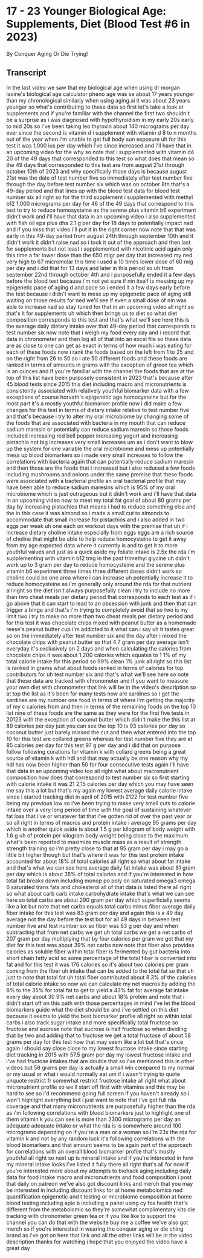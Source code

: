 # 17 - 23 Younger Biological Age: Supplements, Diet (Blood Test #6 in 2023)

By Conquer Aging Or Die Trying! 


## Transcript

In the last video we saw that my biological age when using dr morgan lavine's biological age calculator pheno age was se about 17 years younger than my chronological similarly when using aging.ai it was about 23 years younger so what's contributing to these data so first let's take a look at supplements and if you're familiar with the channel the first two shouldn't be a surprise as i was diagnosed with hypothyroidism in my early 20s early to mid 20s so i've been taking leo thyroxin about 140 micrograms per day ever since the second is vitamin d i supplement with vitamin d 8 to n months out of the year when i'm unable to get full body sun exposure uh for this test it was 1,000 ius per day which i've since increased and i'll have that in an upcoming video for the why so note that i supplemented with vitamin d4 20 of the 49 days that corresponded to this test so what does that mean so the 49 days that corresponded to this test are from august 21st through october 10th of 2023 and why specifically those days is because august 21st was the date of test number five so immediately after test number five through the day before test number six which was on october 8th that's a 49-day period and that lines up with the blood test data for blood test number six all right so for the third supplement i supplemented with methyl b12 1,000 micrograms per day for 46 of the 49 days that correspond to this test to try to reduce homosysteine as the serene plus vitamin b6 experiment didn't work and i'll have that data in an upcoming video i also supplemented with fish oil epa plus dha 2.1 g per day for 18 days to potentially impact nad and if you miss that video i'll put it in the right corner now note that that was early in this 49-day period from august 24th through september 10th and it didn't work it didn't raise nad so i took it out of the approach and then last for supplements but not least i supplemented with nicotinic acid again only this time a far lower dose than the 650 migr per day that increased my ned very high to 67 micromolar this time i used a 10 times lower dose of 60 mig per day and i did that for 13 days and later in this period so uh from september 22nd through october 4th and i purposefully ended it a few days before the blood test because i'm not yet sure if nin itself is messing up my epigenetic pace of aging d and pace so i ended it a few days early before the test because i didn't want to mess up my epigenetic pace of aging still waiting on those results for ned we'll see if even a small dose of nin was able to increase nad so stay tuned for that in an upcoming video all right so that's it for supplements uh which then brings us to diet so what diet composition corresponds to this test and that's what we'll see here this is the average daily dietary intake over that 49-day period that corresponds to test number six now note that i weigh my food every day and i record that data in chronometer and then log all of that into an excel file so these data are as close to one can get as exact in terms of how much i was eating for each of these foods now i rank the foods based on the left from 1 to 25 and on the right from 26 to 50 so i ate 50 different foods and these foods are ranked in terms of amounts in grams with the exception of green tea which is an ounces and if you're familiar with the channel the foods that are at the top of this list have been purposely consistent in 2023 that's because after 45 blood tests since 2015 this diet including macro and micronutrients is consistently associated with relatively youthful biomarker data with a few exceptions of course horvath's epigenetic age homocysteine but for the most part it's a mostly youthful biomarker profile now i did make a few changes for this test in terms of dietary intake relative to test number five and that's because i try to alter my oral microbiome by changing some of the foods that are associated with bacteria in my mouth that can reduce sadium maresin or potentially can reduce sadium maresin so those foods included increasing red bell pepper increasing yogurt and increasing pistachio not big increases very small increases um as i don't want to blow up the system for one variable the oral microbiome and mess up potentially mess up blood biomarkers so i made very small increases to follow the correlations with bacteria again that can potentially reduce sadium maresin and then those are the foods that i increased but i also reduced a few foods including mushrooms and onions under the same premise that these foods were associated with a bacterial profile an oral bacterial profile that may have been able to reduce sadium maresins which is 95% of my oral microbiome which is just outrageous but it didn't work and i'll have that data in an upcoming video now to meet my total fat goal of about 80 grams per day by increasing pistachios that means i had to reduce something else and the in this case it was almond so i made a small cut to almonds to accommodate that small increase for pistachios and i also added in two eggs per week uh one each on workout days with the premise that uh if i increase dietary choline intake especially from eggs eggs are a rich source of choline that might be able to help reduce homocysteine to get it away from my age expected data where it currently is and to get it to more youthful values and just as a quick aside my foliate intake is 2.5x the rda i'm supplementing with vitamin b12 tmg in the past trimethyl glycine uh didn't work up to 3 gram per day to reduce homocysteine and the serene plus vitamin b6 experiment three times three different doses didn't work so choline could be one area where i can increase uh potentially increase it to reduce homocysteine as i'm generally only around the rda for that nutrient all right so the diet isn't always purposefully clean i try to include no more than two cheat meals per dietary period that corresponds to each test as if i go above that it can start to lead to an obsession with junk and then that can trigger a binge and that's i'm trying to completely avoid that so two is my limit two i try to make no more than two cheat meals per dietary period and for this test it was chocolate chips mixed with peanut butter as a homemade reese's peanut butter cup i'm addicted to it what can i say uh it tastes great so on the immediately after test number six and the day after i mixed the chocolate chips with peanut butter so that 4.7 gram per day average isn't everyday it's exclusively on 2 days and when calculating the calories from chocolate chips it was about 1,200 calories which equates to 1 1% of my total calorie intake for this period so 99% clean 1% junk all right so this list is ranked in grams what about foods ranked in terms of calories for top contributors for uh test number six and that's what we'll see here so note that these data are tracked with chronometer and if you want to measure your own diet with chronometer that link will be in the video's description so at top the list as it's been for many tests now are sardines so i get the sardines are my number one food in terms of where i'm getting the majority of my c calories from and then in terms of the remaining foods on the top 10 list nine of these foods are the same as they were for the first five tests in 20123 with the exception of coconut butter which didn't make the this list at 89 calories per day just you can see the top 10 is 93 calories per day so coconut butter just barely missed the cut and then what entered into the top 10 for this test are collared greens whereas for test number five they are at 85 calories per day for this test 97 g per day and i did that on purpose follow following corations for vitamin k with collard greens being a great source of vitamin k with hdl and that may actually be one reason why my hdl has now been higher than 50 for four consecutive tests again i'll have that data in an upcoming video too all right what about macronutrient composition how does that correspond to test number six so first starting with calorie intake it was 21 2,15 calories per day which you may have seen me say this a lot but that's my again my lowest average daily calorie intake since i started tracking diet in april of 2015 with 2122 for test number five being my previous low so i've been trying to make very small cuts to calorie intake over a very long period of time with the goal of sustaining whatever fat loss that i've or whatever fat that i've gotten rid of over the past year or so all right in terms of macros and protein intake i average 95 grams per day which is another quick aside is about 1.5 g per kilogram of body weight with 1.6 g uh of protein per kilogram body weight being close to the maximum what's been reported to maximize muscle mass as a result of strength strength training so i'm pretty close to that at 95 gram per day i may go a little bit higher though but that's where it was for this test protein intake accounted for about 18% of total calories all right so what about fat intake and that's what we can see here average daily fat intake was about 81 gram per day which is about 35% of total calories and if you're interested in how total fat breaks down including monop po poly on saturated omega3 omega 6 saturated trans fats and cholesterol all of that data is listed there all right so what about carb carb intake carbohydrate intake that's what we can see here so total carbs are about 290 gram per day which superficially seems like a lot but note that net carbs equals total carbs minus fiber average daily fiber intake for this test was 83 gram per day and again this is a 49 day average not the day before the test but for all 49 days in between test number five and test number six so fiber was 83 g per day and when subtracting that from net carbs we get uh total carbs we get a net carbs of 207 gram per day multiplying that by four calories per gram we get that my diet for this test was about 39% net carbs now note that fiber also provides calories as soluble fiber within total fiber is fermented by gut bacteria into short chain fatty acid so some percentage of the total fiber is converted into fat and for this test it was 176 calories so it's about two calories per gram coming from the fiber uh intake that can be added to the total fat so that uh just to note that total fat uh total fiber contributed about 8.3% of the calories of total calorie intake so now we can calculate my net macros by adding the 8% to the 35% for total fat to get to yield a 43% fat for average fat intake every day about 30 9% net carbs and about 18% protein and note that i didn't start off on this path with those percentages in mind i've let the blood biomarkers guide what the diet should be and i've settled on this diet because it seems to yield the best biomarker profile all right so within total carbs i also track sugar intake and more specifically total fructose so fructose and sucrose note that sucrose is half fructose so when dividing that by two and adding that to fructose we get a total fructose of about 58 grams per day for this test now that may seem like a lot but that's once again i should say close close to my lowest fructose intake since starting diet tracking in 2015 with 57.5 gram per day my lowest fructose intake and i've had fructose intakes that are double that so i've mentioned this in other videos but 58 grams per day is actually a small win compared to my normal or my usual or what i would normally eat um if i wasn't trying to quote unquote restrict fr somewhat restrict fructose intake all right what about micronutrient profile so we'll start off first with vitamins and this may be hard to see so i'd recommend going full screen if you haven't already so i won't highlight everything but i just want to note that i've got full rda coverage and that many micronutrients are purposefully higher than the rda as i'm following correlations with blood biomarkers just to highlight one of them vitamin k you can see is more than 2300 micrograms per day an adequate adequate intake or what the rda is is somewhere around 100 micrograms depending on if you're a man or a woman so i'm 23x the rda for vitamin k and not by any random luck it's following correlations with the blood biomarkers and that amount seems to be again part of the approach for correlations with an overall blood biomarker profile that's mostly youthful all right so next up is mineral intake and if you're interested in how my mineral intake looks i've listed it fully there all right that's all for now if you're interested more about my attempts to biohack aging including daily data for food intake macro and micronutrients and food composition i post that daily on patreon we've also got discount links and merch that you may be interested in including discount links for at home metabolomics ned quantification epigenetic and t testing or microbiome composition at home blood testing including aple b including a panel using cy fox health that's different from the metabolomic so they're somewhat complimentary kits die tracking with chronometer green tea or if you like like to support the channel you can do that with the website buy me a coffee we've also got merch so if you're interested in wearing the conquer aging or die ching brand as i've got on here that link and all the other links will be in the video description thanks for watching i hope that you enjoyed the video have a great day
